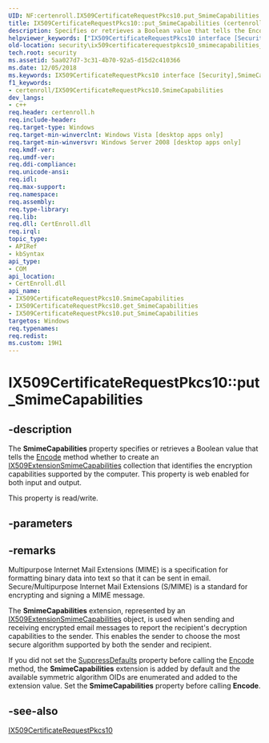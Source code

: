 ```yaml
---
UID: NF:certenroll.IX509CertificateRequestPkcs10.put_SmimeCapabilities
title: IX509CertificateRequestPkcs10::put_SmimeCapabilities (certenroll.h)
description: Specifies or retrieves a Boolean value that tells the Encode method whether to create an IX509ExtensionSmimeCapabilities collection that identifies the encryption capabilities supported by the computer.
helpviewer_keywords: ["IX509CertificateRequestPkcs10 interface [Security]","SmimeCapabilities property","IX509CertificateRequestPkcs10.SmimeCapabilities","IX509CertificateRequestPkcs10.put_SmimeCapabilities","IX509CertificateRequestPkcs10::SmimeCapabilities","IX509CertificateRequestPkcs10::get_SmimeCapabilities","IX509CertificateRequestPkcs10::put_SmimeCapabilities","SmimeCapabilities property [Security]","SmimeCapabilities property [Security]","IX509CertificateRequestPkcs10 interface","certenroll/IX509CertificateRequestPkcs10::SmimeCapabilities","certenroll/IX509CertificateRequestPkcs10::get_SmimeCapabilities","certenroll/IX509CertificateRequestPkcs10::put_SmimeCapabilities","put_SmimeCapabilities","security.ix509certificaterequestpkcs10_smimecapabilities_property"]
old-location: security\ix509certificaterequestpkcs10_smimecapabilities_property.htm
tech.root: security
ms.assetid: 5aa027d7-3c31-4b70-92a5-d15d2c410366
ms.date: 12/05/2018
ms.keywords: IX509CertificateRequestPkcs10 interface [Security],SmimeCapabilities property, IX509CertificateRequestPkcs10.SmimeCapabilities, IX509CertificateRequestPkcs10.put_SmimeCapabilities, IX509CertificateRequestPkcs10::SmimeCapabilities, IX509CertificateRequestPkcs10::get_SmimeCapabilities, IX509CertificateRequestPkcs10::put_SmimeCapabilities, SmimeCapabilities property [Security], SmimeCapabilities property [Security],IX509CertificateRequestPkcs10 interface, certenroll/IX509CertificateRequestPkcs10::SmimeCapabilities, certenroll/IX509CertificateRequestPkcs10::get_SmimeCapabilities, certenroll/IX509CertificateRequestPkcs10::put_SmimeCapabilities, put_SmimeCapabilities, security.ix509certificaterequestpkcs10_smimecapabilities_property
f1_keywords:
- certenroll/IX509CertificateRequestPkcs10.SmimeCapabilities
dev_langs:
- c++
req.header: certenroll.h
req.include-header: 
req.target-type: Windows
req.target-min-winverclnt: Windows Vista [desktop apps only]
req.target-min-winversvr: Windows Server 2008 [desktop apps only]
req.kmdf-ver: 
req.umdf-ver: 
req.ddi-compliance: 
req.unicode-ansi: 
req.idl: 
req.max-support: 
req.namespace: 
req.assembly: 
req.type-library: 
req.lib: 
req.dll: CertEnroll.dll
req.irql: 
topic_type:
- APIRef
- kbSyntax
api_type:
- COM
api_location:
- CertEnroll.dll
api_name:
- IX509CertificateRequestPkcs10.SmimeCapabilities
- IX509CertificateRequestPkcs10.get_SmimeCapabilities
- IX509CertificateRequestPkcs10.put_SmimeCapabilities
targetos: Windows
req.typenames: 
req.redist: 
ms.custom: 19H1
---
```


# IX509CertificateRequestPkcs10::put_SmimeCapabilities


## -description


The <b>SmimeCapabilities</b> property specifies or retrieves a Boolean value that tells the <a href="https://docs.microsoft.com/windows/desktop/api/certenroll/nf-certenroll-ix509certificaterequest-encode">Encode</a> method whether to create an <a href="https://docs.microsoft.com/windows/desktop/api/certenroll/nn-certenroll-ix509extensionsmimecapabilities">IX509ExtensionSmimeCapabilities</a> collection that  identifies the encryption capabilities supported by the computer. This property is web enabled for both input and output.

This property is read/write.


## -parameters


## -remarks



Multipurpose Internet Mail Extensions (MIME) is a specification for formatting binary data into text so that it can be sent in email. Secure/Multipurpose Internet Mail Extensions (S/MIME) is a standard for encrypting and signing a MIME message.

The  <b>SmimeCapabilities</b> extension, represented by an <a href="https://docs.microsoft.com/windows/desktop/api/certenroll/nn-certenroll-ix509extensionsmimecapabilities">IX509ExtensionSmimeCapabilities</a> object, is used when sending and receiving encrypted email messages to report the recipient's decryption capabilities to the sender. This enables the sender to choose the most secure algorithm supported by both the sender and recipient.

If you did not set the <a href="https://docs.microsoft.com/windows/desktop/api/certenroll/nf-certenroll-ix509certificaterequest-get_suppressdefaults">SuppressDefaults</a> property before calling the <a href="https://docs.microsoft.com/windows/desktop/api/certenroll/nf-certenroll-ix509certificaterequest-encode">Encode</a> method, the <b>SmimeCapabilities</b> extension is added by default and the available symmetric algorithm OIDs are enumerated and added to the extension value. Set the <b>SmimeCapabilities</b> property before calling <b>Encode</b>.




## -see-also




<a href="https://docs.microsoft.com/windows/desktop/api/certenroll/nn-certenroll-ix509certificaterequestpkcs10">IX509CertificateRequestPkcs10</a>
 

 

